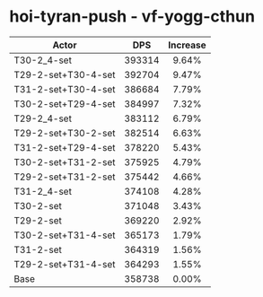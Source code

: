 # hoi-tyran-push - vf-yogg-cthun
| Actor | DPS | Increase |
|---|:---:|:---:|
|T30-2_4-set|393314|9.64%|
|T29-2-set+T30-4-set|392704|9.47%|
|T31-2-set+T30-4-set|386684|7.79%|
|T30-2-set+T29-4-set|384997|7.32%|
|T29-2_4-set|383112|6.79%|
|T29-2-set+T30-2-set|382514|6.63%|
|T31-2-set+T29-4-set|378220|5.43%|
|T30-2-set+T31-2-set|375925|4.79%|
|T29-2-set+T31-2-set|375442|4.66%|
|T31-2_4-set|374108|4.28%|
|T30-2-set|371048|3.43%|
|T29-2-set|369220|2.92%|
|T30-2-set+T31-4-set|365173|1.79%|
|T31-2-set|364319|1.56%|
|T29-2-set+T31-4-set|364293|1.55%|
|Base|358738|0.00%|
